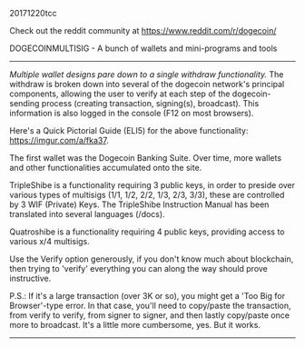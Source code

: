 20171220tcc

Check out the reddit community at https://www.reddit.com/r/dogecoin/

DOGECOINMULTISIG -  A bunch of wallets and mini-programs and tools

***********************************************************************************************************

*Multiple wallet designs pare down to a single withdraw functionality.* The withdraw is broken down into several of the dogecoin network's principal components, allowing the user to verify at each step of the dogecoin-sending process (creating transaction, signing(s), broadcast). This information is also logged in the console (F12 on most browsers).

Here's a Quick Pictorial Guide (ELI5) for the above functionality: https://imgur.com/a/fka37.

The first wallet was the Dogecoin Banking Suite. Over time, more wallets and other functionalities accumulated onto the site. 

TripleShibe is a functionality requiring 3 public keys, in order to preside over various types of multisigs (1/1, 1/2, 2/2, 1/3, 2/3, 3/3), these are controlled by 3 WIF (Private) Keys. The TripleShibe Instruction Manual has been translated into several languages (/docs).

Quatroshibe is a functionality requiring 4 public keys, providing access to various x/4 multisigs.

Use the Verify option generously, if you don't know much about blockchain, then trying to 'verify' everything you can along the way should prove instructive.

P.S.: If it's a large transaction (over 3K or so), you might get a 'Too Big for Browser'-type error. In that case, you'll need to copy/paste the transaction, from verify to verify, from signer to signer, and then lastly copy/paste once more to broadcast. It's a little more cumbersome, yes. But it works. 


**********************************************************************************************************




